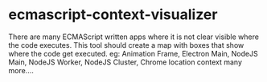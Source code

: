 # ecmascript-context-visualizer
There are many ECMAScript written apps where it is not clear visible where the code executes. This tool should create a map with boxes that show where the code get executed. eg: Animation Frame, Electron Main, NodeJS Main, NodeJS Worker, NodeJS Cluster, Chrome location context many more....
